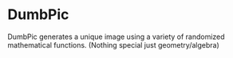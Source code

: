 # DumbPic
DumbPic generates a unique image using a variety of randomized mathematical functions. (Nothing special just geometry/algebra)
